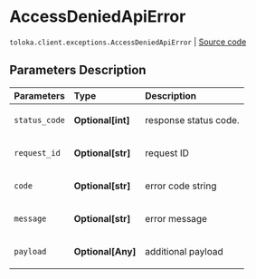 # AccessDeniedApiError
`toloka.client.exceptions.AccessDeniedApiError` | [Source code](https://github.com/Toloka/toloka-kit/blob/v1.1.3/src/client/exceptions.py#L113)

## Parameters Description

| Parameters | Type | Description |
| :----------| :----| :-----------|
`status_code`|**Optional\[int\]**|<p>response status code.</p>
`request_id`|**Optional\[str\]**|<p>request ID</p>
`code`|**Optional\[str\]**|<p>error code string</p>
`message`|**Optional\[str\]**|<p>error message</p>
`payload`|**Optional\[Any\]**|<p>additional payload</p>
